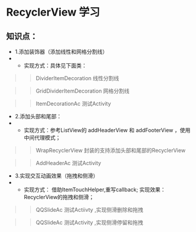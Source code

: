 # RecyclerView 学习

## 知识点：
* 1.添加装饰器（添加线性和网格分割线）
* * 实现方式：具体见下面类：
>> DividerItemDecoration 线性分割线

>> GridDividerItemDecoration 网格分割线

>>  ItemDecorationAc 测试Activity

* 2.添加头部和尾部：
* * 实现方式：参考ListView的 addHeaderView 和 addFooterView ，使用中间代理模式；

>>WrapRecyclerView 封装的支持添加头部和尾部的RecyclerView

>>AddHeaderAc 测试Activity

* 3.实现交互动画效果（拖拽和侧滑）
* * 实现方式： 借助ItemTouchHelper,重写callback; 实现效果： RecyclerView的拖拽和侧滑；

>>QQSlideAc 测试Actiivty ,实现侧滑删除和拖拽

>>QQSlideAc 测试Activity ,实现侧滑停留和拖拽

